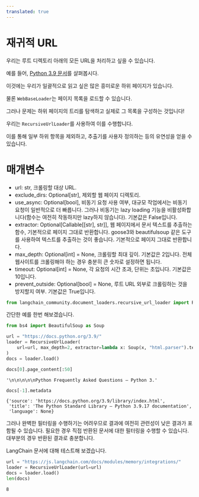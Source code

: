 ```yaml
---
translated: true
---
```


# 재귀적 URL

우리는 루트 디렉토리 아래의 모든 URL을 처리하고 싶을 수 있습니다.

예를 들어, [Python 3.9 문서](https://docs.python.org/3.9/)를 살펴봅시다.

이것에는 우리가 일괄적으로 읽고 싶은 많은 흥미로운 하위 페이지가 있습니다.

물론 `WebBaseLoader`는 페이지 목록을 로드할 수 있습니다.

그러나 문제는 하위 페이지의 트리를 탐색하고 실제로 그 목록을 구성하는 것입니다!

우리는 `RecursiveUrlLoader`를 사용하여 이를 수행합니다.

이를 통해 일부 하위 항목을 제외하고, 추출기를 사용자 정의하는 등의 유연성을 얻을 수 있습니다.

# 매개변수

- url: str, 크롤링할 대상 URL.
- exclude_dirs: Optional[str], 제외할 웹 페이지 디렉토리.
- use_async: Optional[bool], 비동기 요청 사용 여부, 대규모 작업에서는 비동기 요청이 일반적으로 더 빠릅니다. 그러나 비동기는 lazy loading 기능을 비활성화합니다(함수는 여전히 작동하지만 lazy하지 않습니다). 기본값은 False입니다.
- extractor: Optional[Callable[[str], str]], 웹 페이지에서 문서 텍스트를 추출하는 함수, 기본적으로 페이지 그대로 반환합니다. goose3와 beautifulsoup 같은 도구를 사용하여 텍스트를 추출하는 것이 좋습니다. 기본적으로 페이지 그대로 반환합니다.
- max_depth: Optional[int] = None, 크롤링할 최대 깊이. 기본값은 2입니다. 전체 웹사이트를 크롤링해야 하는 경우 충분히 큰 숫자로 설정하면 됩니다.
- timeout: Optional[int] = None, 각 요청의 시간 초과, 단위는 초입니다. 기본값은 10입니다.
- prevent_outside: Optional[bool] = None, 루트 URL 외부로 크롤링하는 것을 방지할지 여부. 기본값은 True입니다.

```python
from langchain_community.document_loaders.recursive_url_loader import RecursiveUrlLoader
```

간단한 예를 한번 해보겠습니다.

```python
from bs4 import BeautifulSoup as Soup

url = "https://docs.python.org/3.9/"
loader = RecursiveUrlLoader(
    url=url, max_depth=2, extractor=lambda x: Soup(x, "html.parser").text
)
docs = loader.load()
```

```python
docs[0].page_content[:50]
```

```output
'\n\n\n\n\nPython Frequently Asked Questions — Python 3.'
```

```python
docs[-1].metadata
```

```output
{'source': 'https://docs.python.org/3.9/library/index.html',
 'title': 'The Python Standard Library — Python 3.9.17 documentation',
 'language': None}
```

그러나 완벽한 필터링을 수행하기는 어려우므로 결과에 여전히 관련성이 낮은 결과가 포함될 수 있습니다. 필요한 경우 직접 반환된 문서에 대한 필터링을 수행할 수 있습니다. 대부분의 경우 반환된 결과로 충분합니다.

LangChain 문서에 대해 테스트해 보겠습니다.

```python
url = "https://js.langchain.com/docs/modules/memory/integrations/"
loader = RecursiveUrlLoader(url=url)
docs = loader.load()
len(docs)
```

```output
8
```
